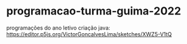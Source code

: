 # programacao-turma-guima-2022
programações do ano letivo
criação java: https://editor.p5js.org/VictorGoncalvesLima/sketches/XWZ5-V1tQ
